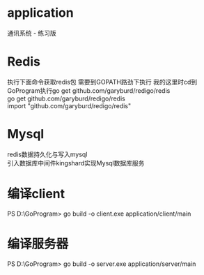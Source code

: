 # application

通讯系统 - 练习版

# Redis
执行下面命令获取redis包 需要到GOPATH路劲下执行  我的这里时cd到GoProgram执行go get github.com/garyburd/redigo/redis  
go get github.com/garyburd/redigo/redis   
import "github.com/garyburd/redigo/redis"

# Mysql
redis数据持久化与写入mysql   
引入数据库中间件kingshard实现Mysql数据库服务

# 编译client
PS D:\GoProgram> go build -o client.exe  application/client/main

# 编译服务器
PS D:\GoProgram> go build -o server.exe application/server/main
